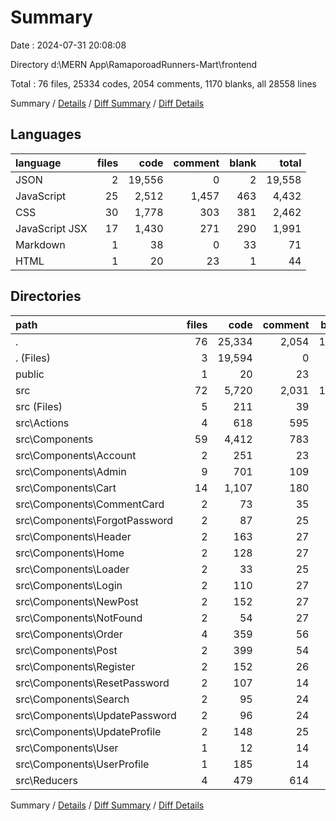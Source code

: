 # Summary

Date : 2024-07-31 20:08:08

Directory d:\\MERN App\\RamaporoadRunners-Mart\\frontend

Total : 76 files,  25334 codes, 2054 comments, 1170 blanks, all 28558 lines

Summary / [Details](details.md) / [Diff Summary](diff.md) / [Diff Details](diff-details.md)

## Languages
| language | files | code | comment | blank | total |
| :--- | ---: | ---: | ---: | ---: | ---: |
| JSON | 2 | 19,556 | 0 | 2 | 19,558 |
| JavaScript | 25 | 2,512 | 1,457 | 463 | 4,432 |
| CSS | 30 | 1,778 | 303 | 381 | 2,462 |
| JavaScript JSX | 17 | 1,430 | 271 | 290 | 1,991 |
| Markdown | 1 | 38 | 0 | 33 | 71 |
| HTML | 1 | 20 | 23 | 1 | 44 |

## Directories
| path | files | code | comment | blank | total |
| :--- | ---: | ---: | ---: | ---: | ---: |
| . | 76 | 25,334 | 2,054 | 1,170 | 28,558 |
| . (Files) | 3 | 19,594 | 0 | 35 | 19,629 |
| public | 1 | 20 | 23 | 1 | 44 |
| src | 72 | 5,720 | 2,031 | 1,134 | 8,885 |
| src (Files) | 5 | 211 | 39 | 66 | 316 |
| src\\Actions | 4 | 618 | 595 | 94 | 1,307 |
| src\\Components | 59 | 4,412 | 783 | 914 | 6,109 |
| src\\Components\\Account | 2 | 251 | 23 | 63 | 337 |
| src\\Components\\Admin | 9 | 701 | 109 | 169 | 979 |
| src\\Components\\Cart | 14 | 1,107 | 180 | 252 | 1,539 |
| src\\Components\\CommentCard | 2 | 73 | 35 | 12 | 120 |
| src\\Components\\ForgotPassword | 2 | 87 | 25 | 15 | 127 |
| src\\Components\\Header | 2 | 163 | 27 | 40 | 230 |
| src\\Components\\Home | 2 | 128 | 27 | 29 | 184 |
| src\\Components\\Loader | 2 | 33 | 25 | 8 | 66 |
| src\\Components\\Login | 2 | 110 | 27 | 21 | 158 |
| src\\Components\\NewPost | 2 | 152 | 27 | 22 | 201 |
| src\\Components\\NotFound | 2 | 54 | 27 | 10 | 91 |
| src\\Components\\Order | 4 | 359 | 56 | 60 | 475 |
| src\\Components\\Post | 2 | 399 | 54 | 74 | 527 |
| src\\Components\\Register | 2 | 152 | 26 | 29 | 207 |
| src\\Components\\ResetPassword | 2 | 107 | 14 | 16 | 137 |
| src\\Components\\Search | 2 | 95 | 24 | 18 | 137 |
| src\\Components\\UpdatePassword | 2 | 96 | 24 | 19 | 139 |
| src\\Components\\UpdateProfile | 2 | 148 | 25 | 31 | 204 |
| src\\Components\\User | 1 | 12 | 14 | 3 | 29 |
| src\\Components\\UserProfile | 1 | 185 | 14 | 23 | 222 |
| src\\Reducers | 4 | 479 | 614 | 60 | 1,153 |

Summary / [Details](details.md) / [Diff Summary](diff.md) / [Diff Details](diff-details.md)